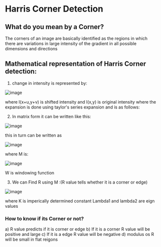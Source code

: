 # Harris Corner Detection


## What do you mean by a Corner?
The corners of an image are basically identified as the regions in which there are variations in large intensity of the gradient in all possible dimensions and directions

## Mathematical representation of Harris Corner detection:
1) change in intensity is represented by:

![image](https://user-images.githubusercontent.com/66733698/88562246-0fd70e00-d04e-11ea-9d2a-b067ddf1c666.png)

where I(x+u,y+v) is shifted intensity and I(x,y) is original intensity
where the expansion is done using taylor's series expansion and is as follows:



2) In matrix form it can be written like this:

![image](https://user-images.githubusercontent.com/66733698/88562777-bf13e500-d04e-11ea-8e45-6de49d827e45.png)

this in turn can be written as 

![image](https://user-images.githubusercontent.com/66733698/88564854-609c3600-d051-11ea-98d3-5640b8e47d2b.png)

where M is:

![image](https://user-images.githubusercontent.com/66733698/88564942-83c6e580-d051-11ea-86c6-fd32c0e5d7f0.png)

W is windowing function

3) We can Find R using M :(R value tells whether it is a corner or edge)


![image](https://user-images.githubusercontent.com/66733698/88565071-bbce2880-d051-11ea-98a6-8bb22f68a2dd.png)

where K is imperically determined constant
Lambda1 and lambda2 are eign values 

### How to know if its Corner or not?
a) R value predicts if it is corner or edge
b) If it is a corner R value will be positive and large
c) If it is a edge R value will be negative 
d) modulus os R will be small in flat reigons